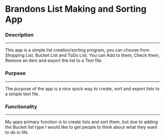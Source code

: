 # Brandons List Making and Sorting App

### Description
---
This app is a simple list creation/sorting program, you can choose from Shopping List, Bucket List and ToDo List. You can Add to them, Check them, Remove an item and export the list to a Text file.

### Purpose
---
The purpose of the app is a nice quick way to create, sort and export lists to a simple text file.

### Functionality
---
My apps primary function is to create lists and sort them, but due to adding the Bucket list type I would like to get people to think about what they want to do in life.

